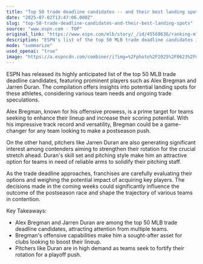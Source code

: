 ```yaml
---
title: "Top 50 trade deadline candidates -- and their best landing spots"
date: "2025-07-02T13:47:06.000Z"
slug: "top-50-trade-deadline-candidates-and-their-best-landing-spots"
source: "www.espn.com - TOP"
original_link: "https://www.espn.com/mlb/story/_/id/45568636/ranking-mlb-trade-deadline-candidates-alex-bregman-jarren-duran"
description: "ESPN's list of the top 50 MLB trade deadline candidates includes players like Alex Bregman and Jarren Duran, with insights into potential landing spots and team needs. Bregman's offensive skills make him a valuable target for teams looking to improve their lineup and scoring potential, while Duran's pitching abilities are attracting interest from contenders seeking to strengthen their rotation. As the trade deadline approaches, teams are evaluating their options to make impactful moves that could influence the postseason race and shape the trajectory of their seasons."
mode: "summarize"
used_openai: "true"
image: "https://a.espncdn.com/combiner/i?img=%2Fphoto%2F2025%2F0623%2Fmlb_ranking_best_players_trade_deadline_cr_16x9.jpg"
---
```


ESPN has released its highly anticipated list of the top 50 MLB trade deadline candidates, featuring prominent players such as Alex Bregman and Jarren Duran. The compilation offers insights into potential landing spots for these athletes, considering various team needs and ongoing trade speculations.

Alex Bregman, known for his offensive prowess, is a prime target for teams seeking to enhance their lineup and increase their scoring potential. With his impressive track record and versatility, Bregman could be a game-changer for any team looking to make a postseason push.

On the other hand, pitchers like Jarren Duran are also generating significant interest among contenders aiming to strengthen their rotation for the crucial stretch ahead. Duran's skill set and pitching style make him an attractive option for teams in need of reliable arms to solidify their pitching staff.

As the trade deadline approaches, franchises are carefully evaluating their options and weighing the potential impact of acquiring key players. The decisions made in the coming weeks could significantly influence the outcome of the postseason race and shape the trajectory of various teams in contention.

Key Takeaways:
- Alex Bregman and Jarren Duran are among the top 50 MLB trade deadline candidates, attracting attention from multiple teams.
- Bregman's offensive capabilities make him a sought-after asset for clubs looking to boost their lineup.
- Pitchers like Duran are in high demand as teams seek to fortify their rotation for a playoff push.